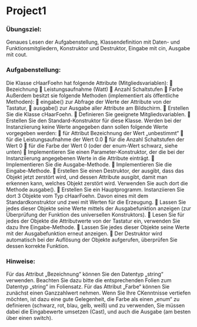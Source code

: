 # Project1

### Übungsziel:
Genaues Lesen der Aufgabenstellung, Klassendefinition mit Daten- und
Funktionsmitgliedern, Konstruktor und Destruktor, Eingabe mit cin, Ausgabe mit cout.

### Aufgabenstellung:
Die Klasse cHaarFoehn hat folgende Attribute (Mitgliedsvariablen):
 Bezeichnung
 Leistungsaufnahme (Watt)
 Anzahl Schaltstufen
 Farbe
Außerdem besitzt sie folgende Methoden (implementiert als öffentliche Methoden):
 eingabe() zur Abfrage der Werte der Attribute von der Tastatur,
 ausgabe() zur Ausgabe aller Attribute am Bildschirm.
 Erstellen Sie die Klasse cHaarFoehn.
 Definieren Sie geeignete Mitgliedsvariablen.
 Erstellen Sie den Standard-Konstruktor für diese Klasse. Werden bei der Instanziierung keine
Werte angegeben dann sollen folgende Werte vorgegeben werden:
 für Attribut Bezeichnung der Wert „unbestimmt“
 für die Leistungsaufnahme der Wert 0.0
 für die Anzahl Schaltstufen der Wert 0
 für die Farbe der Wert 0 (oder der enum-Wert schwarz, siehe unten)
 Implementieren Sie einen Parameter-Konstruktor, der die bei der Instanziierung angegebenen
Werte in die Attribute einträgt.
 Implementieren Sie die Ausgabe-Methode.
 Implementieren Sie die Eingabe-Methode.
 Erstellen Sie einen Destruktor, der ausgibt, dass das Objekt jetzt zerstört wird, und dessen
Attribute ausgibt, damit man erkennen kann, welches Objekt zerstört wird. Verwenden Sie auch
dort die Methode ausgabe().
 Erstellen Sie ein Hauptprogramm. Instanziieren Sie dort 3 Objekte vom Typ cHaarFoehn. Davon
eines mit dem Standardkonstruktor und zwei mit Werten für die Erzeugung.
 Lassen Sie jedes dieser Objekte seine Werte mittels der Ausgabefunktion anzeigen (zur
Überprüfung der Funktion des universellen Konstruktors).
 Lesen Sie für jedes der Objekte die Attributwerte von der Tastatur ein, verwenden Sie dazu Ihre
Eingabe-Methode.
 Lassen Sie jedes dieser Objekte seine Werte mit der Ausgabefunktion erneut anzeigen.
 Der Destruktor wird automatisch bei der Auflösung der Objekte aufgerufen, überprüfen Sie dessen
korrekte Funktion.
### Hinweise:
Für das Attribut „Bezeichnung“ können Sie den Datentyp „string“ verwenden. Beachten Sie dazu
bitte die entsprechenden Folien zum Datentyp „string“ im Foliensatz.
Für das Attribut „Farbe“ können Sie zunächst einen Ganzzahlwert nehmen. Wenn Sie Ihre CKenntnisse vertiefen möchten, ist dazu eine gute Gelegenheit, die Farbe als einen „enum“ zu
definieren (schwarz, rot, blau, gelb, weiß) und zu verwenden, Sie müssen dabei die Eingabewerte
umsetzen (Cast), und auch die Ausgabe (am besten über einen switch).
